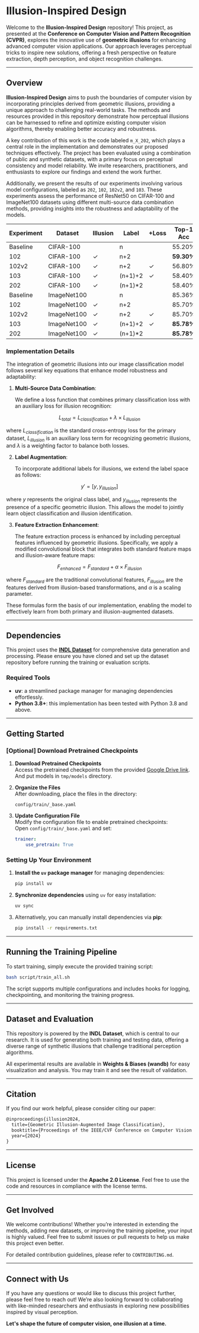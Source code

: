 # Illusion-Inspired Design

Welcome to the **Illusion-Inspired Design** repository! This project, as presented at the **Conference on Computer Vision and Pattern Recognition (CVPR)**, explores the innovative use of **geometric illusions** for enhancing advanced computer vision applications. Our approach leverages perceptual tricks to inspire new solutions, offering a fresh perspective on feature extraction, depth perception, and object recognition challenges.

---

## Overview

**Illusion-Inspired Design** aims to push the boundaries of computer vision by incorporating principles derived from geometric illusions, providing a unique approach to challenging real-world tasks. The methods and resources provided in this repository demonstrate how perceptual illusions can be harnessed to refine and optimize existing computer vision algorithms, thereby enabling better accuracy and robustness.

A key contribution of this work is the code labeled `m_X_202`, which plays a central role in the implementation and demonstrates our proposed techniques effectively. The project has been evaluated using a combination of public and synthetic datasets, with a primary focus on perceptual consistency and model reliability. We invite researchers, practitioners, and enthusiasts to explore our findings and extend the work further.

Additionally, we present the results of our experiments involving various model configurations, labeled as `202`, `102`, `102v2`, and `103`. These experiments assess the performance of ResNet50 on CIFAR-100 and ImageNet100 datasets using different multi-source data combination methods, providing insights into the robustness and adaptability of the models.

| Experiment | Dataset     | Illusion | Label    | +Loss | Top-1 Acc  | Top-5 Acc  | Illusion Acc |
| ---------- | ----------- | -------- | -------- | ----- | ---------- | ---------- | ------------ |
| Baseline   | CIFAR-100   |          | n        |       | 55.20%     | 83.36%     |              |
| 102        | CIFAR-100   | ✓        | n+2      |       | **59.30%** | 85.50%     | **85.20%**   |
| 102v2      | CIFAR-100   | ✓        | n+2      | ✓     | 56.80%     | 84.30%     | **87.70%**   |
| 103        | CIFAR-100   | ✓        | (n+1)+2  | ✓     | 58.40%     | **85.70%** | 84.00%       |
| 202        | CIFAR-100   | ✓        | (n+1)\*2 |       | 58.40%     | **85.90%** | 84.80%       |
| Baseline   | ImageNet100 |          | n        |       | 85.36%     | 97.52%     |              |
| 102        | ImageNet100 | ✓        | n+2      |       | 85.70%     | **98.00%** | 80.00%       |
| 102v2      | ImageNet100 | ✓        | n+2      | ✓     | 85.70%     | 97.93%     | 91.00%       |
| 103        | ImageNet100 | ✓        | (n+1)+2  | ✓     | **85.78%** | 97.70%     | **81.33%**   |
| 202        | ImageNet100 | ✓        | (n+1)\*2 |       | **85.78%** | 97.93%     | **81.83%**   |

### Implementation Details

The integration of geometric illusions into our image classification model follows several key equations that enhance model robustness and adaptability:

1. **Multi-Source Data Combination**:
   
   We define a loss function that combines primary classification loss with an auxiliary loss for illusion recognition:
   
$$
L_{total} = L_{classification} + \lambda \times L_{illusion}
$$
   
   where $L_{classification}$ is the standard cross-entropy loss for the primary dataset, $L_{illusion}$ is an auxiliary loss term for recognizing geometric illusions, and $\lambda$ is a weighting factor to balance both losses.

2. **Label Augmentation**:
   
   To incorporate additional labels for illusions, we extend the label space as follows:
   
$$
y' = [y, y_{illusion}]
$$
   
   where $y$ represents the original class label, and $y_{illusion}$ represents the presence of a specific geometric illusion. This allows the model to jointly learn object classification and illusion identification.

3. **Feature Extraction Enhancement**:
   
   The feature extraction process is enhanced by including perceptual features influenced by geometric illusions. Specifically, we apply a modified convolutional block that integrates both standard feature maps and illusion-aware feature maps:
   
$$
F_{enhanced} = F_{standard} + \alpha \times F_{illusion}
$$
   
   where $F_{standard}$ are the traditional convolutional features, $F_{illusion}$ are the features derived from illusion-based transformations, and $\alpha$ is a scaling parameter.

These formulas form the basis of our implementation, enabling the model to effectively learn from both primary and illusion-augmented datasets.

---

## Dependencies

This project uses the **[INDL Dataset](https://github.com/AierLab/indl-dataset)** for comprehensive data generation and processing. Please ensure you have cloned and set up the dataset repository before running the training or evaluation scripts.

### Required Tools

- **uv**: a streamlined package manager for managing dependencies effortlessly.
- **Python 3.8+**: this implementation has been tested with Python 3.8 and above.

---

## Getting Started

### [Optional] Download Pretrained Checkpoints 

1. **Download Pretrained Checkpoints**  
   Access the pretrained checkpoints from the provided [Google Drive link](https://drive.google.com/drive/folders/1DEhBiSJGRuxYD4ypEj4z4wRVDwYW-v4X?usp=sharing).
   And put models in `tmp/models` directory.

3. **Organize the Files**  
   After downloading, place the files in the directory:  
   ```
   config/train/_base.yaml
   ```

4. **Update Configuration File**  
   Modify the configuration file to enable pretrained checkpoints:  
   Open `config/train/_base.yaml` and set:  
   ```yaml
   trainer:
       use_pretrain: True
   ```

### Setting Up Your Environment

1. **Install the `uv` package manager** for managing dependencies:
   ```bash
   pip install uv
   ```

2. **Synchronize dependencies** using `uv` for easy installation:
   ```bash
   uv sync
   ```

3. Alternatively, you can manually install dependencies via **pip**:
   ```bash
   pip install -r requirements.txt
   ```

---

## Running the Training Pipeline

To start training, simply execute the provided training script:

```bash
bash script/train_all.sh
```

The script supports multiple configurations and includes hooks for logging, checkpointing, and monitoring the training progress.

---

## Dataset and Evaluation

This repository is powered by the **INDL Dataset**, which is central to our research. It is used for generating both training and testing data, offering a diverse range of synthetic illusions that challenge traditional perception algorithms.

All experimental results are available in **Weights & Biases (wandb)** for easy visualization and analysis. You may train it and see the result of validation.

---

## Citation

If you find our work helpful, please consider citing our paper:

```latex
@inproceedings{illusion2024,
  title={Geometric Illusion-Augmented Image Classification},
  booktitle={Proceedings of the IEEE/CVF Conference on Computer Vision and Pattern Recognition (CVPR)},
  year={2024}
}
```

---

## License

This project is licensed under the **Apache 2.0 License**. Feel free to use the code and resources in compliance with the license terms.

---

## Get Involved

We welcome contributions! Whether you’re interested in extending the methods, adding new datasets, or improving the training pipeline, your input is highly valued. Feel free to submit issues or pull requests to help us make this project even better.

For detailed contribution guidelines, please refer to `CONTRIBUTING.md`.

---

## Connect with Us

If you have any questions or would like to discuss this project further, please feel free to reach out! We’re also looking forward to collaborating with like-minded researchers and enthusiasts in exploring new possibilities inspired by visual perception.

**Let's shape the future of computer vision, one illusion at a time.**

